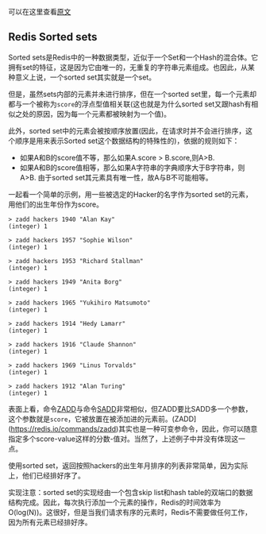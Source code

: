 可以在这里查看[原文](https://redis.io/topics/data-types-intro)

## Redis Sorted sets
Sorted sets是Redis中的一种数据类型，近似于一个Set和一个Hash的混合体。它拥有set的特征，这是因为它由唯一的，无重复的字符串元素组成。也因此，从某种意义上说，一个sorted set其实就是一个set。

但是，虽然sets内部的元素并未进行排序，但在一个sorted set里，每一个元素却都与一个被称为`score`的浮点型值相关联(这也就是为什么sorted set又跟hash有相似之处的原因，因为每一个元素都被映射为一个值)。

此外，sorted set中的元素会被按顺序放置(因此，在请求时并不会进行排序，这个顺序是用来表示Sorted set这个数据结构的特殊性的)，依据的规则如下：
  * 如果A和B的score值不等，那么如果A.score > B.score,则A>B.
  * 如果A和B的score值相等，那么如果A字符串的字典顺序大于B字符串，则A>B. 由于sorted set其元素具有唯一性，故A与B不可能相等。

一起看一个简单的示例，用一些被选定的Hacker的名字作为sorted set的元素，用他们的出生年份作为score。

    > zadd hackers 1940 "Alan Kay"
    (integer) 1

    > zadd hackers 1957 "Sophie Wilson"
    (integer) 1

    > zadd hackers 1953 "Richard Stallman"
    (integer) 1

    > zadd hackers 1949 "Anita Borg"
    (integer) 1

    > zadd hackers 1965 "Yukihiro Matsumoto"
    (integer) 1

    > zadd hackers 1914 "Hedy Lamarr"
    (integer) 1

    > zadd hackers 1916 "Claude Shannon"
    (integer) 1

    > zadd hackers 1969 "Linus Torvalds"
    (integer) 1

    > zadd hackers 1912 "Alan Turing"
    (integer) 1

表面上看，命令[ZADD](https://redis.io/commands/zadd)与命令[SADD](https://redis.io/commands/sadd)非常相似，但ZADD要比SADD多一个参数，这个参数就是`score`，它被放置在被添加进的元素前。(ZADD](https://redis.io/commands/zadd)其实也是一种可变参命令，因此，你可以随意指定多个score-value这样的分数-值对。当然了，上述例子中并没有体现这一点。

使用sorted set，返回按照hackers的出生年月排序的列表非常简单，因为实际上，他们已经排好序了。

实现注意：sorted set的实现经由一个包含skip list和hash table的双端口的数据结构完成。因此，每次执行添加一个元素的操作，Redis的时间效率为O(log(N))。这很好，但是当我们请求有序的元素时，Redis不需要做任何工作，因为所有元素已经排好序。
